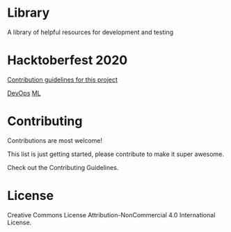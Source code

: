 # Library

A library of helpful resources for development and testing

# Hacktoberfest 2020

[Contribution guidelines for this project](https://github.com/WebLegends/Library/wiki/Hacktoberfest-2020)

[DevOps](https://github.com/WebLegends/Library/tree/main/DevOps)
[ML](https://github.com/WebLegends/Library/tree/main/ML)

# Contributing
Contributions are most welcome!

This list is just getting started, please contribute to make it super awesome.

Check out the Contributing Guidelines.

# License
Creative Commons License
Attribution-NonCommercial 4.0 International License.
